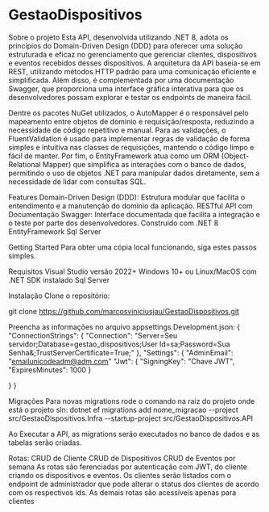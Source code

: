 # GestaoDispositivos

Sobre o projeto
Esta API, desenvolvida utilizando .NET 8, adota os princípios do Domain-Driven Design (DDD) para oferecer uma solução estruturada e eficaz no gerenciamento  que gerenciar clientes, dispositivos e eventos
recebidos desses dispositivos.
A arquitetura da API baseia-se em REST, utilizando métodos HTTP padrão para uma comunicação eficiente e simplificada. Além disso, é complementada por uma documentação Swagger, que proporciona uma interface gráfica interativa para que os desenvolvedores possam explorar e testar os endpoints de maneira fácil.

Dentre os pacotes NuGet utilizados, o AutoMapper é o responsável pelo mapeamento entre objetos de domínio e requisição/resposta, reduzindo a necessidade de código repetitivo e manual. Para as validações, o FluentValidation é usado para implementar regras de validação de forma simples e intuitiva nas classes de requisições, mantendo o código limpo e fácil de manter. Por fim, o EntityFramework atua como um ORM (Object-Relational Mapper) que simplifica as interações com o banco de dados, permitindo o uso de objetos .NET para manipular dados diretamente, sem a necessidade de lidar com consultas SQL.

Features
Domain-Driven Design (DDD): Estrutura modular que facilita o entendimento e a manutenção do domínio da aplicação.
RESTful API com Documentação Swagger: Interface documentada que facilita a integração e o teste por parte dos desenvolvedores.
Construído com
.NET 8
EntityFramework
Sql Server

Getting Started
Para obter uma cópia local funcionando, siga estes passos simples.

Requisitos
Visual Studio versão 2022+
Windows 10+ ou Linux/MacOS com .NET SDK instalado
Sql Server

Instalação
Clone o repositório:

git clone https://github.com/marcosviniciusjau/GestaoDispositivos.git

Preencha as informações no arquivo appsettings.Development.json: {
  "ConnectionStrings": {
    "Connection": "Server=Seu servidor;Database=gestao_dispositivos;User Id=sa;Password=Sua Senha&;TrustServerCertificate=True;"
  },
  "Settings": {
  "AdminEmail": "emailunicodeadm@adm.com"
    "Jwt": {
      "SigningKey": "Chave JWT",
      "ExpiresMinutes": 1000
    }
    
  }
}

Migrações
Para novas migrations rode o comando na raiz do projeto onde está o projeto sln: dotnet ef migrations add nome_migracao --project src/GestaoDispositivos.Infra --startup-project src/GestaoDispositivos.API

Ao Executar a API, as migrations serão executados no banco de dados e as tabelas serão criadas.

Rotas:
CRUD de Cliente
CRUD de Dispositivos
CRUD de Eventos por semana
As rotas são ferenciadas por autenticação com JWT, do cliente criando os dispositivos e eventos. Os clientes serão listados com o endpoint de administrador que pode alterar o status dos clientes de acordo com os respectivos ids. As demais rotas são acessíveis apenas para clientes

